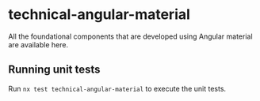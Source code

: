 # technical-angular-material

All the foundational components that are developed using Angular material are available here.

## Running unit tests

Run `nx test technical-angular-material` to execute the unit tests.
